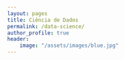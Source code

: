 ```yaml
---
layout: pages
title: Ciência de Dados
permalink: /data-science/
author_profile: true
header:
    image: "/assets/images/blue.jpg"
---
```

